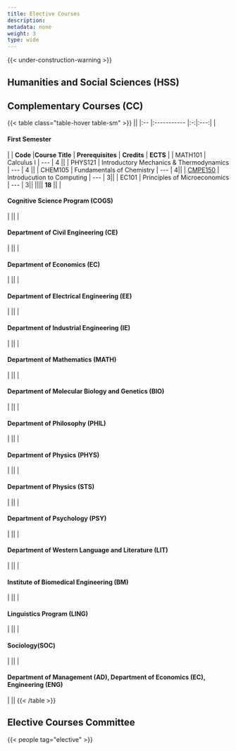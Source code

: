 ```yaml
---
title: Elective Courses
description:
metadata: none
weight: 3
type: wide
---
```



{{< under-construction-warning >}}

## Humanities and Social Sciences (HSS)

## Complementary Courses (CC)

<!-- prettier-ignore-start -->
{{< table class="table-hover table-sm" >}}
||
|:-- |:----------- |:-:|:---:|
| <h4>First Semester</h4>|
| **Code** |**Course Title** | **Prerequisites** | **Credits** | **ECTS** |
| MATH101 | Calculus I | --- | 4 ||
| PHYS121 | Introductory Mechanics & Thermodynamics | --- | 4 ||
| CHEM105 | Fundamentals of Chemistry | --- | 4||
| [CMPE150](/courses/cmpe150) | Introducution to Computing | --- | 3||
| EC101 | Principles of Microeconomics | --- | 3||
|||| **18** ||
|<h4>Cognitive Science Program (COGS)</h4>|
||
|<h4>Department of Civil Engineering (CE)</h4>|
||
|<h4>Department of Economics (EC)</h4>|
||
|<h4>Department of Electrical Engineering (EE)</h4>|
||
|<h4>Department of Industrial Engineering (IE)</h4>|
||
|<h4>Department of Mathematics (MATH)</h4>|
||
|<h4>Department of Molecular Biology and Genetics (BIO)</h4>|
||
|<h4>Department of Philosophy (PHIL)</h4>|
||
|<h4>Department of Physics (PHYS)</h4>|
||
|<h4>Department of Physics (STS)</h4>|
||
|<h4>Department of Psychology (PSY)</h4>|
||
|<h4>Department of Western Language and Literature (LIT)</h4>|
||
|<h4>Institute of Biomedical Engineering (BM)</h4>|
||
|<h4>Linguistics Program (LING)</h4>|
||
|<h4>Sociology(SOC)</h4>|
||
|<h4>Department of Management (AD), Department of Economics (EC), Engineering (ENG)</h4>|
||
{{< /table >}}


<!-- prettier-ignore-end -->

## Elective Courses Committee

{{< people tag="elective" >}}
